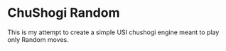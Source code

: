 # ChuShogi Random
This is my attempt to create a simple USI chushogi engine meant to play only Random moves.